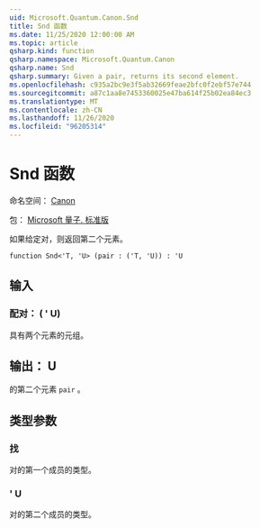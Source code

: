 ```yaml
---
uid: Microsoft.Quantum.Canon.Snd
title: Snd 函数
ms.date: 11/25/2020 12:00:00 AM
ms.topic: article
qsharp.kind: function
qsharp.namespace: Microsoft.Quantum.Canon
qsharp.name: Snd
qsharp.summary: Given a pair, returns its second element.
ms.openlocfilehash: c935a2bc9e3f5ab32669feae2bfc0f2ebf57e744
ms.sourcegitcommit: a87c1aa8e7453360025e47ba614f25b02ea84ec3
ms.translationtype: MT
ms.contentlocale: zh-CN
ms.lasthandoff: 11/26/2020
ms.locfileid: "96205314"
---
```

# <a name="snd-function"></a>Snd 函数

命名空间： [Canon](xref:Microsoft.Quantum.Canon)

包： [Microsoft 量子. 标准版](https://nuget.org/packages/Microsoft.Quantum.Standard)


如果给定对，则返回第二个元素。

```qsharp
function Snd<'T, 'U> (pair : ('T, 'U)) : 'U
```


## <a name="input"></a>输入

### <a name="pair--tu"></a>配对： ( ' U) 

具有两个元素的元组。



## <a name="output--u"></a>输出： U

的第二个元素 `pair` 。

## <a name="type-parameters"></a>类型参数

### <a name="t"></a>找

对的第一个成员的类型。
### <a name="u"></a>' U

对的第二个成员的类型。